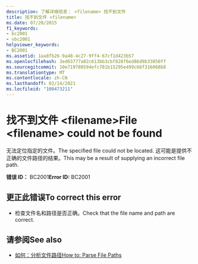 ```yaml
---
description: 了解详细信息： <filename> 找不到文件
title: 找不到文件 <filename>
ms.date: 07/20/2015
f1_keywords:
- bc2001
- vbc2001
helpviewer_keywords:
- BC2001
ms.assetid: 1aa8fb26-9a48-4c27-9ff4-67cf1d423b57
ms.openlocfilehash: 3ed63777a02c613bb3cbf828f6ed86d9b33050ff
ms.sourcegitcommit: 10e719780594efc781b15295e499c66f316068b8
ms.translationtype: MT
ms.contentlocale: zh-CN
ms.lasthandoff: 02/14/2021
ms.locfileid: "100473211"
---
```

# <a name="file-filename-could-not-be-found"></a><span data-ttu-id="b3900-103">找不到文件 \<filename></span><span class="sxs-lookup"><span data-stu-id="b3900-103">File \<filename> could not be found</span></span>

<span data-ttu-id="b3900-104">无法定位指定的文件。</span><span class="sxs-lookup"><span data-stu-id="b3900-104">The specified file could not be located.</span></span> <span data-ttu-id="b3900-105">这可能是提供不正确的文件路径的结果。</span><span class="sxs-lookup"><span data-stu-id="b3900-105">This may be a result of supplying an incorrect file path.</span></span>  
  
 <span data-ttu-id="b3900-106">**错误 ID：** BC2001</span><span class="sxs-lookup"><span data-stu-id="b3900-106">**Error ID:** BC2001</span></span>  
  
## <a name="to-correct-this-error"></a><span data-ttu-id="b3900-107">更正此错误</span><span class="sxs-lookup"><span data-stu-id="b3900-107">To correct this error</span></span>  
  
- <span data-ttu-id="b3900-108">检查文件名和路径是否正确。</span><span class="sxs-lookup"><span data-stu-id="b3900-108">Check that the file name and path are correct.</span></span>  
  
## <a name="see-also"></a><span data-ttu-id="b3900-109">请参阅</span><span class="sxs-lookup"><span data-stu-id="b3900-109">See also</span></span>

- [<span data-ttu-id="b3900-110">如何：分析文件路径</span><span class="sxs-lookup"><span data-stu-id="b3900-110">How to: Parse File Paths</span></span>](../developing-apps/programming/drives-directories-files/how-to-parse-file-paths.md)
